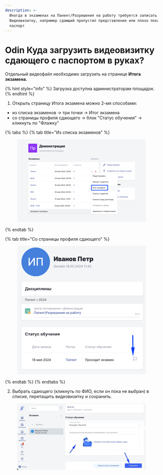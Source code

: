```yaml
---
description: >-
  Иногда в экзаменах на Панент/Разрешения на работу требуется записать отдельно
  Видеовизитку, например сдающий пропустил представление или плохо показал
  паспорт
---
```


# Odin Куда загрузить видеовизитку сдающего с паспортом в руках?

Отдельный видеофайл необходимо загрузить на странице **Итога экзамена.**&#x20;

{% hint style="info" %}
Загрузка  доступна администраторам площадок.
{% endhint %}

1. Открыть страницу Итога экзамена можно 2-мя способами:

* из списка экзаменов -> три точки -> Итог экзамена
* со страницы профиля сдающего -> блок "Статус обучения" -> кликнуть по  "Флажку"

{% tabs %}
{% tab title="Из списка экзаменов" %}
<figure><img src="../.gitbook/assets/image (164).png" alt=""><figcaption></figcaption></figure>
{% endtab %}

{% tab title="Со страницы профиля сдающего" %}
<figure><img src="../.gitbook/assets/image (166).png" alt=""><figcaption></figcaption></figure>
{% endtab %}
{% endtabs %}

2. Выбрать сдающего (кликнуть по ФИО, если он пока не выбран) в списке, перетащить видеовизитку и сохранить.

<figure><img src="../.gitbook/assets/telegram-cloud-photo-size-2-5404625784469053775-y.jpg" alt=""><figcaption></figcaption></figure>

